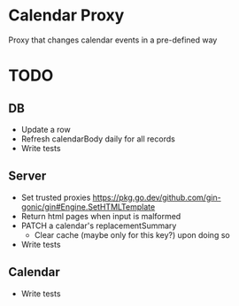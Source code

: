 # Calendar Proxy

Proxy that changes calendar events in a pre-defined way

# TODO

## DB

- Update a row
- Refresh calendarBody daily for all records
- Write tests

## Server

- Set trusted proxies https://pkg.go.dev/github.com/gin-gonic/gin#Engine.SetHTMLTemplate
- Return html pages when input is malformed
- PATCH a calendar's replacementSummary
    - Clear cache (maybe only for this key?) upon doing so
- Write tests

## Calendar

- Write tests
